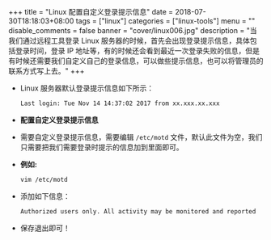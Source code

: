 +++
title = "Linux 配置自定义登录提示信息"
date = 2018-07-30T18:18:03+08:00
tags = ["linux"]
categories = ["linux-tools"]
menu = ""
disable_comments = false
banner = "cover/linux006.jpg"
description = "当我们通过远程工具登录 Linux 服务器的时候，首先会出现登录提示信息，具体包括登录时间，登录 IP 地址等，有的时候还会看到最近一次登录失败的信息，但是有时候还需要我们自定义自己的登录信息，可以做些提示信息，也可以将管理员的联系方式写上去。"
+++

- Linux 服务器默认登录提示信息如下所示：
  
  ```bash
  Last login: Tue Nov 14 14:37:02 2017 from xx.xxx.xx.xxx
  ```
- **配置自定义登录提示信息**
- 需要自定义登录提示信息，需要编辑 `/etc/motd` 文件，默认此文件为空，我们只需要把我们需要登录时提示的信息加到里面即可。
- **例如:** 
  
  ```bash
  vim /etc/motd
  ```
- 添加如下信息：
  
  ```bash
  Authorized users only. All activity may be monitored and reported
  ```
- 保存退出即可！
